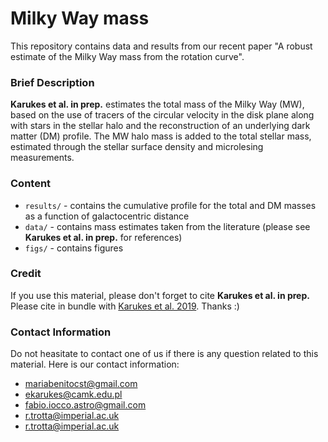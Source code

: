 # Milky Way mass

This repository contains data and results from our recent paper "A robust estimate of the Milky Way mass from the rotation curve".

### Brief Description

**Karukes et al. in prep.** estimates the total mass of the Milky Way (MW), based on the use of tracers of the circular velocity in the disk plane along with stars in the stellar halo and the reconstruction of an underlying dark matter (DM) profile. The MW halo mass is added to the total stellar mass, estimated through the stellar surface density and microlesing measurements.

### Content

- `results/` - contains the cumulative profile for the total and DM masses as a function of galactocentric distance
- `data/` - contains mass estimates taken from the literature (please see **Karukes et al. in prep.** for references)
- `figs/` - contains figures


### Credit

If you use this material, please don't forget to cite **Karukes et al. in prep.**
Please cite in bundle with [Karukes et al. 2019](https://arxiv.org/abs/1901.02463).
Thanks :)


### Contact Information

Do not heasitate to contact one of us if there is any question related to this material. 
Here is our contact information:
* mariabenitocst@gmail.com
* ekarukes@camk.edu.pl 
* fabio.iocco.astro@gmail.com
* r.trotta@imperial.ac.uk 
* r.trotta@imperial.ac.uk 
